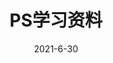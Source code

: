 ---
title: PS学习资料
date: 2021-6-30
cover: http://lorempixel.com/400/200/cats
tags:
 - PS
categories:
 - PS
---